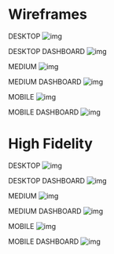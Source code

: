 # Wireframes

DESKTOP
![img](./Wireframe%20Desktop.png)

DESKTOP DASHBOARD
![img](./Wireframe%20Desktop%20-%20Dashboard.png)

MEDIUM
![img](./Wireframe%20Medium.png)

MEDIUM DASHBOARD
![img](./Wireframe%20Medium%20-%20Dashboard.png)

MOBILE
![img](./Wireframe%20Mobile.png)

MOBILE DASHBOARD
![img](./Wireframe%20Mobile%20-%20Dashboard.png)

# High Fidelity

DESKTOP
![img](./High-fidelity%20Desktop.png)

DESKTOP DASHBOARD
![img](./High-fidelity%20Desktop%20-%20Dashboard.png)

MEDIUM
![img](./High-fidelity%20Medium.png)

MEDIUM DASHBOARD
![img](./High-fidelity%20Medium%20-%20Dashboard.png)

MOBILE
![img](./High-fidelity%20Mobile.png)

MOBILE DASHBOARD
![img](./High-fidelity%20Mobile%20-%20Dashboard.png)
